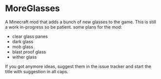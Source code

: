 # MoreGlasses
A Minecraft mod that adds a bunch of new glasses to the game.
This is still a work in-progress so be patient. some plans for the mod:
 - clear glass panes
 - dark glass
 - mob glass
 - blast proof glass
 - wither glass

If you got anymore ideas, suggest them in the issue tracker and start the title with suggestion in all caps.
